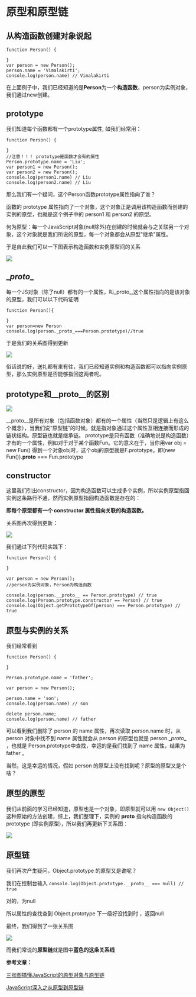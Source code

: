 # 原型和原型链

## 从构造函数创建对象说起
```
function Person() {

}
var person = new Person();
person.name = 'Vimalakirti';
console.log(person.name) // Vimalakirti
```
在上面例子中，我们已经知道的是**Person**为一个**构造函数**，person为实例对象，我们通过new创建。

## prototype
我们知道每个函数都有一个prototype属性,
如我们经常用：
```
function Person() {

}
//注意！！！ prototype是函数才会有的属性
Person.prototype.name = 'Liu';
var person1 = new Person();
var person2 = new Person();
console.log(person1.name) // Liu
console.log(person2.name) // Liu
```
那么我们有一个疑问，这个Person函数prototype属性指向了谁？

函数的 prototype 属性指向了一个对象，这个对象正是调用该构造函数而创建的实例的原型，也就是这个例子中的 person1 和 person2 的原型。

何为原型：每一个JavaScript对象(null除外)在创建的时候就会与之关联另一个对象，这个对象就是我们所说的原型，每一个对象都会从原型"继承"属性。

于是自此我们可以一下图表示构造函数和实例原型间的关系

![](https://i.loli.net/2019/07/24/5d3746914d27558767.png)

## \__proto__

每一个JS对象（除了null）都有的一个属性，叫_proto_,这个属性指向的是该对象的原型，我们可以以下代码证明
```
function Person(){

}
var person=new Person
console.log(person._proto_===Person.prototype)//true
```

于是我们的关系图得到更新

![](https://i.loli.net/2019/07/24/5d3746a1341c971378.png)

俗话说的好，送礼都有来有往，我们已经知道实例和构造函数都可以指向实例原型，那么实例原型是否能够指回这两者呢。

## prototype和__proto__的区别

![](https://i.loli.net/2019/07/24/5d37408c8054578683.png)

__proto__是所有对象（包括函数对象）都有的一个属性（当然只是逻辑上有这么个概念），当我们说“原型链”的时候，就是指对象通过这个属性互相连接而形成的链状结构。原型链也就是继承链。
prototype是只有函数（准确地说是构造函数）才有的一个属性，例如对于对于某个函数Fun。它的意义在于，当你用var obj = new Fun() 得到一个对象obj时，这个obj的原型就是F.prototype。即(new Fun()).__proto__ === Fun.prototype


## constructor

这里我们引出constructor，因为构造函数可以生成多个实例，所以实例原型指回实例这条路行不通，然而实例原型指回构造函数是存在的：

**即每个原型都有一个 constructor 属性指向关联的构造函数。**

关系图再次得到更新：

![](https://i.loli.net/2019/07/24/5d37c9474894915447.png)

我们通过下列代码实践下：
```
function Person() {

}

var person = new Person();
//person为实例对象，Person为构造函数

console.log(person.__proto__ == Person.prototype) // true
console.log(Person.prototype.constructor == Person) // true
console.log(Object.getPrototypeOf(person) === Person.prototype) // true
```

## 原型与实例的关系

我们经常看到
```
function Person() {

}

Person.prototype.name = 'father';

var person = new Person();

person.name = 'son';
console.log(person.name) // son

delete person.name;
console.log(person.name) // father
```
可以看到我们删除了 person 的 name 属性，再次读取 person.name 时，从 person 对象中找不到 name 属性就会从 person 的原型也就是 person.\__proto__ ，也就是 Person.prototype中查找，幸运的是我们找到了 name 属性，结果为 father 。

当然，这是幸运的情况，假如 person 的原型上没有找到呢？原型的原型又是个啥？


## 原型的原型

我们从前面的学习已经知道，原型也是一个对象，即原型就可以用 `new Object()` 这种原始的方法创建，综上，我们整理下，实例的 __proto__ 指向构造函数的 prototype (即实例原型)，所以我们再更新下关系图：

![](https://i.loli.net/2019/07/24/5d37d0b2aa6e587419.png)

## 原型链

我们再次产生疑问，Object.prototype 的原型又是谁呢？

我们在控制台输入
`console.log(Object.prototype.__proto__ === null) // true`

对的，为null

所以属性的查找查到 Object.prototype 下一级好没找到时 ，返回null

最终，我们得到了一张关系图

![](https://i.loli.net/2019/07/24/5d37cfe39a31b43977.png)

而我们常说的**原型链**就是图中**蓝色的这条关系线**




**参考文章：**

[三张图搞懂JavaScript的原型对象与原型链](https://juejin.im/post/5835853f570c35005e413b19)

[JavaScript深入之从原型到原型链](https://segmentfault.com/a/1190000008959943)